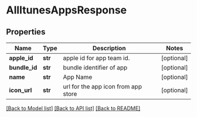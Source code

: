 # AllItunesAppsResponse

## Properties
Name | Type | Description | Notes
------------ | ------------- | ------------- | -------------
**apple_id** | **str** | apple id for app team id. | [optional] 
**bundle_id** | **str** | bundle identifier of app | [optional] 
**name** | **str** | App Name | [optional] 
**icon_url** | **str** | url for the app icon from app store | [optional] 

[[Back to Model list]](../README.md#documentation-for-models) [[Back to API list]](../README.md#documentation-for-api-endpoints) [[Back to README]](../README.md)

